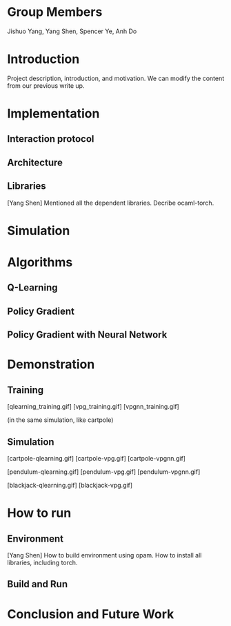 # Group Members
 Jishuo Yang, Yang Shen, Spencer Ye, Anh Do 
# Introduction
Project description, introduction, and motivation. We can modify the content from our previous write up.

# Implementation
## Interaction protocol
## Architecture

## Libraries

[Yang Shen] Mentioned all the dependent libraries. Decribe ocaml-torch.

# Simulation

# Algorithms
## Q-Learning
## Policy Gradient
## Policy Gradient with Neural Network



# Demonstration

## Training

[qlearning_training.gif] [vpg_training.gif] [vpgnn_training.gif]

(in the same simulation, like cartpole)



## Simulation

[cartpole-qlearning.gif] [cartpole-vpg.gif] [cartpole-vpgnn.gif]

[pendulum-qlearning.gif] [pendulum-vpg.gif] [pendulum-vpgnn.gif]

[blackjack-qlearning.gif] [blackjack-vpg.gif]





# How to run

## Environment

[Yang Shen] How to build environment using opam. How to install all libraries, including torch.



## Build and Run



# Conclusion and Future Work